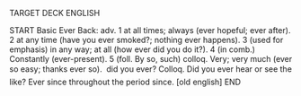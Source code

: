 TARGET DECK
ENGLISH

START
Basic
Ever
Back: adv. 1 at all times; always (ever hopeful; ever after). 2 at any time (have you ever smoked?; nothing ever happens). 3 (used for emphasis) in any way; at all (how ever did you do it?). 4 (in comb.) Constantly (ever-present). 5 (foll. By so, such) colloq. Very; very much (ever so easy; thanks ever so).  did you ever? Colloq. Did you ever hear or see the like? Ever since throughout the period since. [old english]
END

